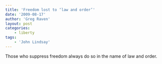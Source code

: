 ```yaml
---
title: 'Freedom lost to ‘law and order’'
date: '2009-08-17'
author: 'Greg Raven'
layout: post
categories:
    - liberty
tags:
    - 'John Lindsay'
---
```


Those who suppress freedom always do so in the name of law and order.